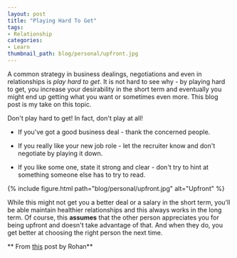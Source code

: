 ```yaml
---
layout: post
title: "Playing Hard To Get"
tags:
- Relationship
categories:
- Learn
thumbnail_path: blog/personal/upfront.jpg
---
```


A common strategy in business dealings, negotiations and even in relationships is *play hard to get*. It is not hard to see why - by playing hard to get, you increase your desirability in the short term and eventually you might end up getting what you want or sometimes even more. This blog post is my take on this topic.

Don't play hard to get! In fact, don't play at all!

* If you've got a good business deal - thank the concerned people.

* If you really like your new job role - let the recruiter know and don't negotiate by playing it down.

* If you like some one, state it strong and clear - don't try to hint at something someone else has to try to read.

{% include figure.html path="blog/personal/upfront.jpg" alt="Upfront" %}

While this might not get you a better deal or a salary in the short term, you'll be able maintain  healthier relationships and this always works in the long term. Of course, this **assumes** that the other person appreciates you for being upfront and doesn't take advantage of that. And when they do, you get better at choosing the right person the next time.

** From [this](http://alearningaday.com/2015/09/hard-to-get/) post by Rohan**